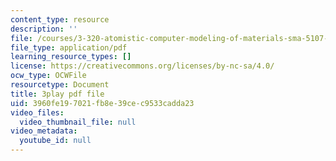 ```yaml
---
content_type: resource
description: ''
file: /courses/3-320-atomistic-computer-modeling-of-materials-sma-5107-spring-2005/3960fe197021fb8e39cec9533cadda23_3HXG1kxmYVs.pdf
file_type: application/pdf
learning_resource_types: []
license: https://creativecommons.org/licenses/by-nc-sa/4.0/
ocw_type: OCWFile
resourcetype: Document
title: 3play pdf file
uid: 3960fe19-7021-fb8e-39ce-c9533cadda23
video_files:
  video_thumbnail_file: null
video_metadata:
  youtube_id: null
---
```

